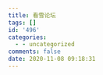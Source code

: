 ```yaml
---
title: 看雪论坛
tags: []
id: '496'
categories:
  - - uncategorized
comments: false
date: 2020-11-08 09:18:31
---
```

